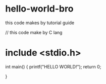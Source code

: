 # hello-world-bro
this code makes by tutorial guide

// this code make by C lang
# include <stdio.h>

int main()
{
  printf("HELLO WORLD!");
  return 0;
  
}
